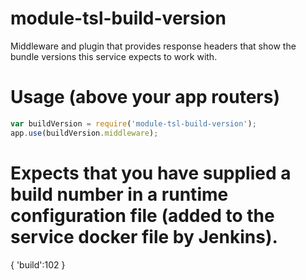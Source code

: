 # module-tsl-build-version

Middleware and plugin that provides response headers that show the bundle versions this service expects to work with.

# Usage (above your app routers)
```js
var buildVersion = require('module-tsl-build-version');
app.use(buildVersion.middleware);

```

# Expects that you have supplied a build number in a runtime configuration file (added to the service docker file by Jenkins).

{
 'build':102
}
